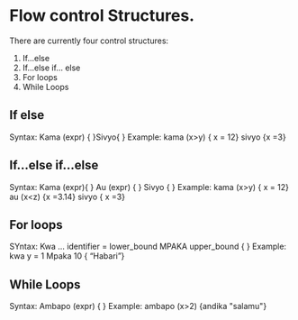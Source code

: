 # Flow control Structures.
There are currently four control structures:
1. If...else
2. If...else if... else
3. For loops
4. While Loops

## If else
Syntax: Kama (expr) { }Sivyo{ }
    Example: kama (x>y) { x = 12} sivyo {x =3}

## If...else if...else
Syntax: Kama (expr){ } Au (expr) { } Sivyo { }
    Example: kama (x>y) { x = 12} au (x<z) {x =3.14} sivyo { x =3}

## For loops
SYntax: Kwa … identifier = lower_bound MPAKA upper_bound { }
    Example: kwa y = 1 Mpaka 10 { “Habari”}

## While Loops
Syntax: Ambapo (expr) { }
    Example: ambapo (x>2) {andika "salamu"}
